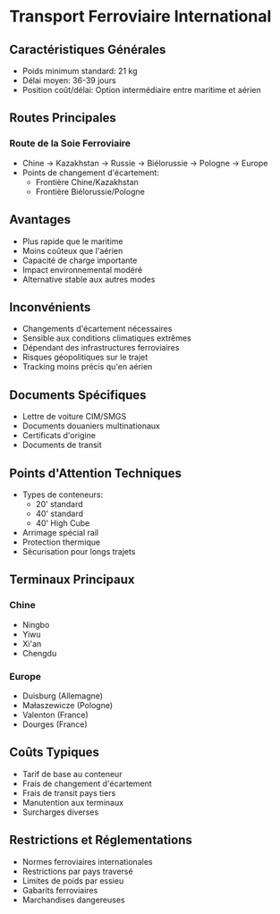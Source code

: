 # Transport Ferroviaire International

## Caractéristiques Générales
- Poids minimum standard: 21 kg
- Délai moyen: 36-39 jours
- Position coût/délai: Option intermédiaire entre maritime et aérien

## Routes Principales
### Route de la Soie Ferroviaire
- Chine → Kazakhstan → Russie → Biélorussie → Pologne → Europe
- Points de changement d'écartement:
  * Frontière Chine/Kazakhstan
  * Frontière Biélorussie/Pologne

## Avantages
- Plus rapide que le maritime
- Moins coûteux que l'aérien
- Capacité de charge importante
- Impact environnemental modéré
- Alternative stable aux autres modes

## Inconvénients
- Changements d'écartement nécessaires
- Sensible aux conditions climatiques extrêmes
- Dépendant des infrastructures ferroviaires
- Risques géopolitiques sur le trajet
- Tracking moins précis qu'en aérien

## Documents Spécifiques
- Lettre de voiture CIM/SMGS
- Documents douaniers multinationaux
- Certificats d'origine
- Documents de transit

## Points d'Attention Techniques
- Types de conteneurs:
  * 20' standard
  * 40' standard
  * 40' High Cube
- Arrimage spécial rail
- Protection thermique
- Sécurisation pour longs trajets

## Terminaux Principaux
### Chine
- Ningbo
- Yiwu
- Xi'an
- Chengdu

### Europe
- Duisburg (Allemagne)
- Małaszewicze (Pologne)
- Valenton (France)
- Dourges (France)

## Coûts Typiques
- Tarif de base au conteneur
- Frais de changement d'écartement
- Frais de transit pays tiers
- Manutention aux terminaux
- Surcharges diverses

## Restrictions et Réglementations
- Normes ferroviaires internationales
- Restrictions par pays traversé
- Limites de poids par essieu
- Gabarits ferroviaires
- Marchandises dangereuses 